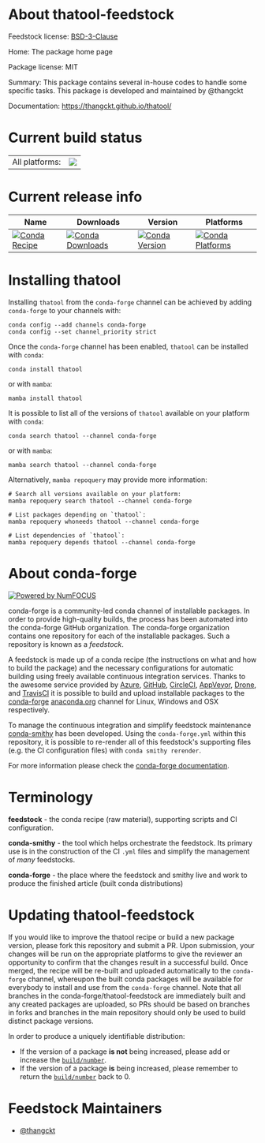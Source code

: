 About thatool-feedstock
=======================

Feedstock license: [BSD-3-Clause](https://github.com/conda-forge/thatool-feedstock/blob/main/LICENSE.txt)

Home: The package home page

Package license: MIT

Summary: This package contains several in-house codes to handle some specific tasks. This package is developed and maintained by @thangckt

Documentation: https://thangckt.github.io/thatool/

Current build status
====================


<table><tr><td>All platforms:</td>
    <td>
      <a href="https://dev.azure.com/conda-forge/feedstock-builds/_build/latest?definitionId=17445&branchName=main">
        <img src="https://dev.azure.com/conda-forge/feedstock-builds/_apis/build/status/thatool-feedstock?branchName=main">
      </a>
    </td>
  </tr>
</table>

Current release info
====================

| Name | Downloads | Version | Platforms |
| --- | --- | --- | --- |
| [![Conda Recipe](https://img.shields.io/badge/recipe-thatool-green.svg)](https://anaconda.org/conda-forge/thatool) | [![Conda Downloads](https://img.shields.io/conda/dn/conda-forge/thatool.svg)](https://anaconda.org/conda-forge/thatool) | [![Conda Version](https://img.shields.io/conda/vn/conda-forge/thatool.svg)](https://anaconda.org/conda-forge/thatool) | [![Conda Platforms](https://img.shields.io/conda/pn/conda-forge/thatool.svg)](https://anaconda.org/conda-forge/thatool) |

Installing thatool
==================

Installing `thatool` from the `conda-forge` channel can be achieved by adding `conda-forge` to your channels with:

```
conda config --add channels conda-forge
conda config --set channel_priority strict
```

Once the `conda-forge` channel has been enabled, `thatool` can be installed with `conda`:

```
conda install thatool
```

or with `mamba`:

```
mamba install thatool
```

It is possible to list all of the versions of `thatool` available on your platform with `conda`:

```
conda search thatool --channel conda-forge
```

or with `mamba`:

```
mamba search thatool --channel conda-forge
```

Alternatively, `mamba repoquery` may provide more information:

```
# Search all versions available on your platform:
mamba repoquery search thatool --channel conda-forge

# List packages depending on `thatool`:
mamba repoquery whoneeds thatool --channel conda-forge

# List dependencies of `thatool`:
mamba repoquery depends thatool --channel conda-forge
```


About conda-forge
=================

[![Powered by
NumFOCUS](https://img.shields.io/badge/powered%20by-NumFOCUS-orange.svg?style=flat&colorA=E1523D&colorB=007D8A)](https://numfocus.org)

conda-forge is a community-led conda channel of installable packages.
In order to provide high-quality builds, the process has been automated into the
conda-forge GitHub organization. The conda-forge organization contains one repository
for each of the installable packages. Such a repository is known as a *feedstock*.

A feedstock is made up of a conda recipe (the instructions on what and how to build
the package) and the necessary configurations for automatic building using freely
available continuous integration services. Thanks to the awesome service provided by
[Azure](https://azure.microsoft.com/en-us/services/devops/), [GitHub](https://github.com/),
[CircleCI](https://circleci.com/), [AppVeyor](https://www.appveyor.com/),
[Drone](https://cloud.drone.io/welcome), and [TravisCI](https://travis-ci.com/)
it is possible to build and upload installable packages to the
[conda-forge](https://anaconda.org/conda-forge) [anaconda.org](https://anaconda.org/)
channel for Linux, Windows and OSX respectively.

To manage the continuous integration and simplify feedstock maintenance
[conda-smithy](https://github.com/conda-forge/conda-smithy) has been developed.
Using the ``conda-forge.yml`` within this repository, it is possible to re-render all of
this feedstock's supporting files (e.g. the CI configuration files) with ``conda smithy rerender``.

For more information please check the [conda-forge documentation](https://conda-forge.org/docs/).

Terminology
===========

**feedstock** - the conda recipe (raw material), supporting scripts and CI configuration.

**conda-smithy** - the tool which helps orchestrate the feedstock.
                   Its primary use is in the construction of the CI ``.yml`` files
                   and simplify the management of *many* feedstocks.

**conda-forge** - the place where the feedstock and smithy live and work to
                  produce the finished article (built conda distributions)


Updating thatool-feedstock
==========================

If you would like to improve the thatool recipe or build a new
package version, please fork this repository and submit a PR. Upon submission,
your changes will be run on the appropriate platforms to give the reviewer an
opportunity to confirm that the changes result in a successful build. Once
merged, the recipe will be re-built and uploaded automatically to the
`conda-forge` channel, whereupon the built conda packages will be available for
everybody to install and use from the `conda-forge` channel.
Note that all branches in the conda-forge/thatool-feedstock are
immediately built and any created packages are uploaded, so PRs should be based
on branches in forks and branches in the main repository should only be used to
build distinct package versions.

In order to produce a uniquely identifiable distribution:
 * If the version of a package **is not** being increased, please add or increase
   the [``build/number``](https://docs.conda.io/projects/conda-build/en/latest/resources/define-metadata.html#build-number-and-string).
 * If the version of a package **is** being increased, please remember to return
   the [``build/number``](https://docs.conda.io/projects/conda-build/en/latest/resources/define-metadata.html#build-number-and-string)
   back to 0.

Feedstock Maintainers
=====================

* [@thangckt](https://github.com/thangckt/)

